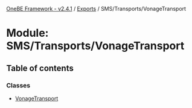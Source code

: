 [OneBE Framework - v2.4.1](../README.md) / [Exports](../modules.md) / SMS/Transports/VonageTransport

# Module: SMS/Transports/VonageTransport

## Table of contents

### Classes

- [VonageTransport](../classes/SMS_Transports_VonageTransport.VonageTransport.md)
